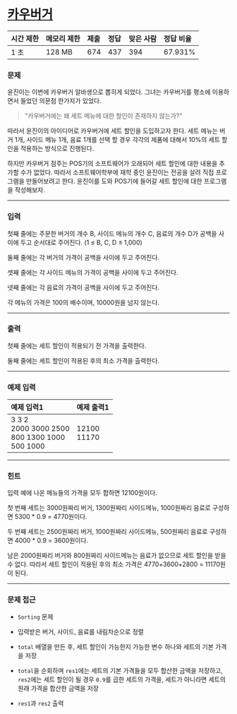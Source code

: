 # [카우버거](https://www.acmicpc.net/problem/15720)

<div align = center>

| 시간 제한 | 메모리 제한 | 제출 | 정답 | 맞은 사람 | 정답 비율 |
| :-------- | :---------- | :--- | :--- | :-------- | :-------- |
| 1 초      | 128 MB      | 674  | 437  | 394       | 67.931%   |

</div>

### 문제

윤진이는 이번에 카우버거 알바생으로 뽑히게 되었다. 그녀는 카우버거를 평소에 이용하면서 들었던 의문점 한가지가 있었다.

> "카우버거에는 왜 세트 메뉴에 대한 할인이 존재하지 않는가?"

따라서 윤진이의 아이디어로 카우버거에 세트 할인을 도입하고자 한다. 세트 메뉴는 버거 1개, 사이드 메뉴 1개, 음료 1개를 선택 할 경우 각각의 제품에 대해서 10%의 세트 할인을 적용하는 방식으로 진행된다.

하지만 카우버거 점주는 POS기의 소프트웨어가 오래되어 세트 할인에 대한 내용을 추가할 수가 없었다. 따라서 소프트웨어학부에 재학 중인 윤진이는 전공을 살려 직접 프로그램을 만들어보려고 한다. 윤진이를 도와 POS기에 들어갈 세트 할인에 대한 프로그램을 작성해보자.

---

### 입력

첫째 줄에는 주문한 버거의 개수 B, 사이드 메뉴의 개수 C, 음료의 개수 D가 공백을 사이에 두고 순서대로 주어진다. (1 ≤ B, C, D ≤ 1,000)

둘째 줄에는 각 버거의 가격이 공백을 사이에 두고 주어진다.

셋째 줄에는 각 사이드 메뉴의 가격이 공백을 사이에 두고 주어진다.

넷째 줄에는 각 음료의 가격이 공백을 사이에 두고 주어진다.

각 메뉴의 가격은 100의 배수이며, 10000원을 넘지 않는다.

---

### 출력

첫째 줄에는 세트 할인이 적용되기 전 가격을 출력한다.

둘째 줄에는 세트 할인이 적용된 후의 최소 가격을 출력한다.

---

### 예제 입력

| 예제 입력1                                              | 예제 출력1      |
| :------------------------------------------------------ | :-------------- |
| 3 3 2<br/>2000 3000 2500<br/>800 1300 1000<br/>500 1000 | 12100<br/>11170 |

---

### 힌트

입력 예에 나온 메뉴들의 가격을 모두 합하면 12100원이다.

첫 번째 세트는 3000원짜리 버거, 1300원짜리 사이드메뉴, 1000원짜리 음료로 구성하면 5300 * 0.9 = 4770원이다.

두 번째 세트는 2500원짜리 버거, 1000원짜리 사이드메뉴, 500원짜리 음료로 구성하면 4000 * 0.9 = 3600원이다.

남은 2000원짜리 버거와 800원짜리 사이드메뉴는 음료가 없으므로 세트 할인을 받을 수 없다. 따라서 세트 할인이 적용된 후의 최소 가격은 4770+3600+2800 = 11170원이 된다.

---

### 문제 접근

  - `Sorting` 문제

  - 입력받은 버거, 사이드, 음료를 내림차순으로 정렬

  - `total` 배열을 만든 후, 세트 할인이 가능한지 가능한 변수 하나와 세트의 기본 가격을 저장

  - `total`을 순회하며 `res1`에는 세트의 기본 가격들을 모두 합산한 금액을 저장하고, `res2`에는 세트 할인이 될 경우 `0.9`를 곱한 세트의 가격을, 세트가 아니라면 세트의 원래 가격을 합산한 금액을 저장

  - `res1`과 `res2` 출력